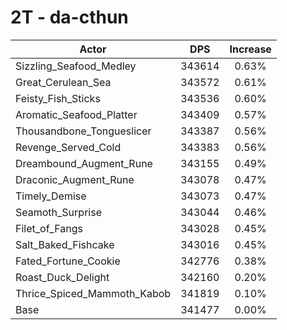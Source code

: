 # 2T - da-cthun
| Actor | DPS | Increase |
|---|:---:|:---:|
|Sizzling_Seafood_Medley|343614|0.63%|
|Great_Cerulean_Sea|343572|0.61%|
|Feisty_Fish_Sticks|343536|0.60%|
|Aromatic_Seafood_Platter|343409|0.57%|
|Thousandbone_Tongueslicer|343387|0.56%|
|Revenge_Served_Cold|343383|0.56%|
|Dreambound_Augment_Rune|343155|0.49%|
|Draconic_Augment_Rune|343078|0.47%|
|Timely_Demise|343073|0.47%|
|Seamoth_Surprise|343044|0.46%|
|Filet_of_Fangs|343028|0.45%|
|Salt_Baked_Fishcake|343016|0.45%|
|Fated_Fortune_Cookie|342776|0.38%|
|Roast_Duck_Delight|342160|0.20%|
|Thrice_Spiced_Mammoth_Kabob|341819|0.10%|
|Base|341477|0.00%|
